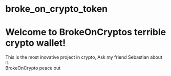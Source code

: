 # broke_on_crypto_token
# Welcome to BrokeOnCryptos terrible crypto wallet!  
This is the most inovative project in crypto, Ask my friend Sebastian about it.  
BrokeOnCrypto peace out
